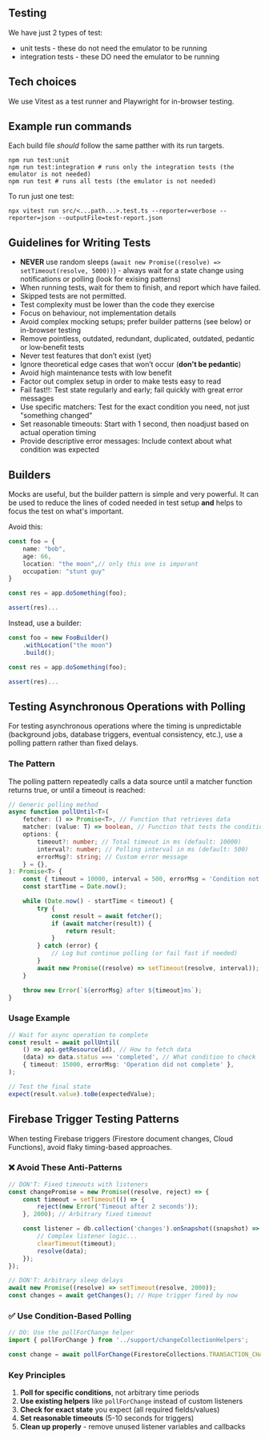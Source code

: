## Testing

We have just 2 types of test:

- unit tests - these do not need the emulator to be running
- integration tests - these DO need the emulator to be running

## Tech choices

We use Vitest as a test runner and Playwright for in-browser testing.

## Example run commands

Each build file _should_ follow the same patther with its run targets.

```
npm run test:unit
npm run test:integration # runs only the integration tests (the emulator is not needed)
npm run test # runs all tests (the emulator is not needed)
```

To run just one test:

```shell
npx vitest run src/<...path...>.test.ts --reporter=verbose --reporter=json --outputFile=test-report.json
```

## Guidelines for Writing Tests

- **NEVER** use random sleeps (`await new Promise((resolve) => setTimeout(resolve, 5000))`) - always wait for a state change using notifications or polling (look for exising patterns)
- When running tests, wait for them to finish, and report which have failed.
- Skipped tests are not permitted.
- Test complexity must be lower than the code they exercise
- Focus on behaviour, not implementation details
- Avoid complex mocking setups; prefer builder patterns (see below) or in-browser testing
- Remove pointless, outdated, redundant, duplicated, outdated, pedantic or low‑benefit tests
- Never test features that don’t exist (yet)
- Ignore theoretical edge cases that won’t occur (**don't be pedantic**)
- Avoid high maintenance tests with low benefit
- Factor out complex setup in order to make tests easy to read
- Fail fast!!: Test state regularly and early; fail quickly with great error messages
- Use specific matchers: Test for the exact condition you need, not just "something changed"
- Set reasonable timeouts: Start with 1 second, then noadjust based on actual operation timing
- Provide descriptive error messages: Include context about what condition was expected

## Builders

Mocks are useful, but the builder pattern is simple and very powerful. It can be used to reduce the lines of coded needed in test setup **and** helps to focus the test on what's important.

Avoid this:

```typescript
const foo = {
    name: "bob",
    age: 66,
    location: "the moon",// only this one is imporant
    occupation: "stunt guy"
}

const res = app.doSomething(foo);

assert(res)...
```

Instead, use a builder:

```typescript
const foo = new FooBuilder()
    .withLocation("the moon")
    .build();

const res = app.doSomething(foo);

assert(res)...
```

## Testing Asynchronous Operations with Polling

For testing asynchronous operations where the timing is unpredictable (background jobs, database triggers, eventual consistency, etc.), use a polling pattern rather than fixed delays.

### The Pattern

The polling pattern repeatedly calls a data source until a matcher function returns true, or until a timeout is reached:

```typescript
// Generic polling method
async function pollUntil<T>(
    fetcher: () => Promise<T>, // Function that retrieves data
    matcher: (value: T) => boolean, // Function that tests the condition
    options: {
        timeout?: number; // Total timeout in ms (default: 10000)
        interval?: number; // Polling interval in ms (default: 500)
        errorMsg?: string; // Custom error message
    } = {},
): Promise<T> {
    const { timeout = 10000, interval = 500, errorMsg = 'Condition not met' } = options;
    const startTime = Date.now();

    while (Date.now() - startTime < timeout) {
        try {
            const result = await fetcher();
            if (await matcher(result)) {
                return result;
            }
        } catch (error) {
            // Log but continue polling (or fail fast if needed)
        }
        await new Promise((resolve) => setTimeout(resolve, interval));
    }

    throw new Error(`${errorMsg} after ${timeout}ms`);
}
```

### Usage Example

```typescript
// Wait for async operation to complete
const result = await pollUntil(
    () => api.getResource(id), // How to fetch data
    (data) => data.status === 'completed', // What condition to check
    { timeout: 15000, errorMsg: 'Operation did not complete' },
);

// Test the final state
expect(result.value).toBe(expectedValue);
```

## Firebase Trigger Testing Patterns

When testing Firebase triggers (Firestore document changes, Cloud Functions), avoid flaky timing-based approaches.

### ❌ Avoid These Anti-Patterns

```typescript
// DON'T: Fixed timeouts with listeners
const changePromise = new Promise((resolve, reject) => {
    const timeout = setTimeout(() => {
        reject(new Error('Timeout after 2 seconds'));
    }, 2000); // Arbitrary fixed timeout

    const listener = db.collection('changes').onSnapshot((snapshot) => {
        // Complex listener logic...
        clearTimeout(timeout);
        resolve(data);
    });
});
```

```typescript
// DON'T: Arbitrary sleep delays
await new Promise((resolve) => setTimeout(resolve, 2000));
const changes = await getChanges(); // Hope trigger fired by now
```

### ✅ Use Condition-Based Polling

```typescript
// DO: Use the pollForChange helper
import { pollForChange } from '../support/changeCollectionHelpers';

const change = await pollForChange(FirestoreCollections.TRANSACTION_CHANGES, (doc) => doc.id === expectedId && doc.type === 'settlement' && doc.users.includes(userId), { timeout: 5000, groupId });
```

### Key Principles

1. **Poll for specific conditions**, not arbitrary time periods
2. **Use existing helpers** like `pollForChange` instead of custom listeners
3. **Check for exact state** you expect (all required fields/values)
4. **Set reasonable timeouts** (5-10 seconds for triggers)
5. **Clean up properly** - remove unused listener variables and callbacks

